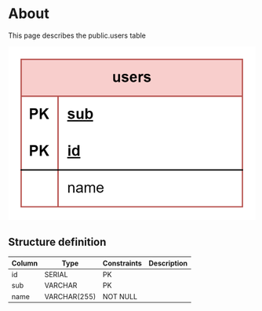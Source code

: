 # About  

This page describes the public.users table  

![Alt text](users.png)

## Structure definition  

| Column | Type | Constraints | Description |
| - | - | - | - |
| id | SERIAL | PK |
| sub | VARCHAR | PK |
| name | VARCHAR(255) | NOT NULL |